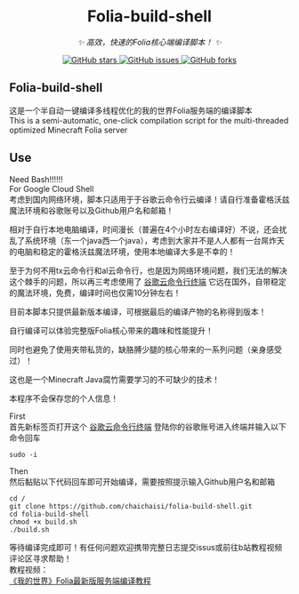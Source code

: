 
<div align="center">

# Folia-build-shell
_✨ 高效，快速的Folia核心端编译脚本！ ✨_


<a href="https://github.com/chaichaisi/folia-build-shell/stargazers">
    <img alt="GitHub stars" src="https://img.shields.io/github/stars/chaichaisi/folia-build-shell?color=%09%2300BFFF&style=flat-square">
</a>
<a href="https://github.com/chaichaisi/folia-build-shell/issues">
    <img alt="GitHub issues" src="https://img.shields.io/github/issues/chaichaisi/folia-build-shell?color=Emerald%20green&style=flat-square">
</a>
<a href="https://github.com/chaichaisi/folia-build-shell/network">
    <img alt="GitHub forks" src="https://img.shields.io/github/forks/chaichaisi/folia-build-shell?color=%2300BFFF&style=flat-square">
</a>

</div>

## Folia-build-shell  
这是一个半自动一键编译多线程优化的我的世界Folia服务端的编译脚本  
This is a semi-automatic, one-click compilation script for the multi-threaded optimized Minecraft Folia server  
## Use  
Need Bash!!!!!!  
For Google Cloud Shell  
考虑到国内网络环境，脚本只适用于于谷歌云命令行云编译！请自行准备霍格沃兹魔法环境和谷歌账号以及Github用户名和邮箱！  

相对于自行本地电脑编译，时间漫长（普遍在4个小时左右编译好）不说，还会扰乱了系统环境（东一个java西一个java），考虑到大家并不是人人都有一台屌炸天的电脑和稳定的霍格沃兹魔法环境，使用本地编译大多是不幸的！  

至于为何不用tx云命令行和al云命令行，也是因为网络环境问题，我们无法的解决这个棘手的问题，所以再三考虑使用了 [谷歌云命令行终端](https://shell.cloud.google.com/?hl=zh_CN&fromcloudshell=true&show=terminal) 它远在国外，自带稳定的魔法环境，免费，编译时间也仅需10分钟左右！  

目前本脚本只提供最新版本编译，可根据最后的编译产物的名称得到版本！  

自行编译可以体验完整版Folia核心带来的趣味和性能提升！  

同时也避免了使用夹带私货的，缺胳膊少腿的核心带来的一系列问题（亲身感受过）！  

这也是一个Minecraft Java腐竹需要学习的不可缺少的技术！  

本程序不会保存您的个人信息！  

First  
首先新标签页打开这个 [谷歌云命令行终端](https://shell.cloud.google.com/?hl=zh_CN&fromcloudshell=true&show=terminal) 登陆你的谷歌账号进入终端并输入以下命令回车  
```
sudo -i
```
Then  
然后黏贴以下代码回车即可开始编译，需要按照提示输入Github用户名和邮箱  
```
cd /
git clone https://github.com/chaichaisi/folia-build-shell.git
cd folia-build-shell
chmod +x build.sh
./build.sh
```
等待编译完成即可！有任何问题欢迎携带完整日志提交issus或前往b站教程视频评论区寻求帮助！  
教程视频：  
[《我的世界》Folia最新版服务端编译教程](https://www.bilibili.com/video/BV1b4sgeaEtx/?share_source=copy_web&vd_source=3f9242217329b941ef581c85067e158f)  
